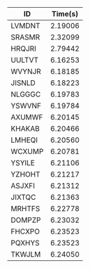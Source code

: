 |ID|Time(s)|
|-|-|
|LVMDNT|2.19006|
|SRASMR|2.32099|
|HRQJRI|2.79442|
|UULTVT|6.16253|
|WVYNJR|6.18185|
|JISNLD|6.18223|
|NLGGGC|6.19783|
|YSWVNF|6.19784|
|AXUMWF|6.20145|
|KHAKAB|6.20466|
|LMHEQI|6.20560|
|WCXUMP|6.20781|
|YSYILE|6.21106|
|YZHOHT|6.21217|
|ASJXFI|6.21312|
|JIXTQC|6.21363|
|MRHTFS|6.22778|
|DOMPZP|6.23032|
|FHCXPO|6.23523|
|PQXHYS|6.23523|
|TKWJLM|6.24050|
